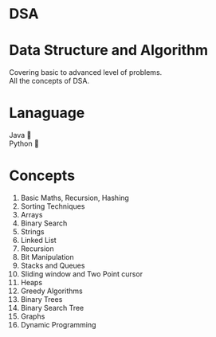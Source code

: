 # DSA

# Data Structure and Algorithm

Covering basic to advanced level of problems. </br>
All the concepts of DSA. </br>

# Lanaguage

Java 🚀 </br>
Python 🐍

# Concepts

1.  Basic Maths, Recursion, Hashing
2.  Sorting Techniques
3.  Arrays
4.  Binary Search
5.  Strings
6.  Linked List
7.  Recursion
8.  Bit Manipulation
9.  Stacks and Queues
10. Sliding window and Two Point cursor
11. Heaps
12. Greedy Algorithms
13. Binary Trees
14. Binary Search Tree
15. Graphs
16. Dynamic Programming
